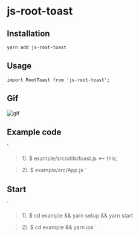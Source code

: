 # js-root-toast

## Installation

`yarn add js-root-toast`

## Usage

`import RootToast from 'js-root-toast';`

## Gif
![gif](https://github.com/JustinXu0223/react-native-toast/raw/master/example/toast.gif)

## Example code
`
>1). $ example/src/utils/toast.js  <-- this;

>2). $ example/src/App.js
`

## Start
`
>1). $ cd example && yarn setup && yarn start

>2). $ cd example && yarn ios
`
